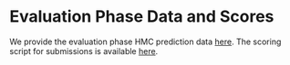 # Evaluation Phase Data and Scores

We provide the evaluation phase HMC prediction data [here](https://github.com/izmailovpavel/neurips_bdl_starter_kit/tree/main/eval-phase/eval_data).
The scoring script for submissions is available [here](https://github.com/izmailovpavel/neurips_bdl_starter_kit/blob/main/eval-phase/submission-score-evaluation.ipynb).
